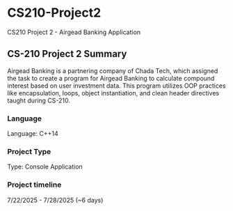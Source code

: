 # CS210-Project2
CS210 Project 2 - Airgead Banking Application

## CS-210 Project 2 Summary
Airgead Banking is a partnering company of Chada Tech, which assigned the task to create a program for Airgead Banking to calculate compound interest based on user investment data. This program utilizes OOP practices like encapsulation, loops, object instantiation, and clean header directives taught during CS-210.

### Language
Language: C++14

### Project Type
Type: Console Application

### Project timeline
7/22/2025 - 7/28/2025 (~6 days)
